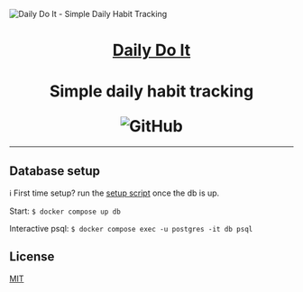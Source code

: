 ![Daily Do It - Simple Daily Habit Tracking](https://dailydoit.online/img/og-v1.jpg)

<div align='center'>
  <h1><a href="https://dailydoit.online/">Daily Do It</a><h1>
  <p>Simple daily habit tracking</p>
  <img alt="GitHub" src="https://img.shields.io/github/license/ollieri3/daily-do-it">
</div>

---

## Database setup

ℹ️ First time setup? run the [setup script](/db/setup.js) once the db is up.

Start: `$ docker compose up db`

Interactive psql: `$ docker compose exec -u postgres -it db psql`

## License

[MIT](LICENSE)
